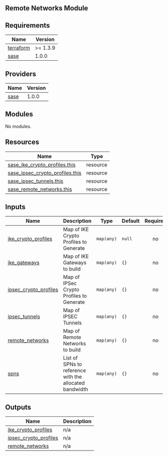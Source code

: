 ## Remote Networks Module

<!-- BEGINNING OF PRE-COMMIT-TERRAFORM DOCS HOOK -->
## Requirements

| Name | Version |
|------|---------|
| <a name="requirement_terraform"></a> [terraform](#requirement\_terraform) | >= 1.3.9 |
| <a name="requirement_sase"></a> [sase](#requirement\_sase) | 1.0.0 |

## Providers

| Name | Version |
|------|---------|
| <a name="provider_sase"></a> [sase](#provider\_sase) | 1.0.0 |

## Modules

No modules.

## Resources

| Name | Type |
|------|------|
| [sase_ike_crypto_profiles.this](https://registry.terraform.io/providers/paloaltonetworks-local/sase/1.0.0/docs/resources/ike_crypto_profiles) | resource |
| [sase_ipsec_crypto_profiles.this](https://registry.terraform.io/providers/paloaltonetworks-local/sase/1.0.0/docs/resources/ipsec_crypto_profiles) | resource |
| [sase_ipsec_tunnels.this](https://registry.terraform.io/providers/paloaltonetworks-local/sase/1.0.0/docs/resources/ipsec_tunnels) | resource |
| [sase_remote_networks.this](https://registry.terraform.io/providers/paloaltonetworks-local/sase/1.0.0/docs/resources/remote_networks) | resource |

## Inputs

| Name | Description | Type | Default | Required |
|------|-------------|------|---------|:--------:|
| <a name="input_ike_crypto_profiles"></a> [ike\_crypto\_profiles](#input\_ike\_crypto\_profiles) | Map of IKE Crypto Profiles to Generate | `map(any)` | `null` | no |
| <a name="input_ike_gateways"></a> [ike\_gateways](#input\_ike\_gateways) | Map of IKE Gateways to build | `map(any)` | `{}` | no |
| <a name="input_ipsec_crypto_profiles"></a> [ipsec\_crypto\_profiles](#input\_ipsec\_crypto\_profiles) | Map of IPSec Crypto Profiles to Generate | `map(any)` | `{}` | no |
| <a name="input_ipsec_tunnels"></a> [ipsec\_tunnels](#input\_ipsec\_tunnels) | Map of IPSEC Tunnels | `map(any)` | `{}` | no |
| <a name="input_remote_networks"></a> [remote\_networks](#input\_remote\_networks) | Map of Remote Networks to build | `map(any)` | `{}` | no |
| <a name="input_spns"></a> [spns](#input\_spns) | List of SPNs to reference with the allocated bandwidth | `map(any)` | `{}` | no |

## Outputs

| Name | Description |
|------|-------------|
| <a name="output_ike_crypto_profiles"></a> [ike\_crypto\_profiles](#output\_ike\_crypto\_profiles) | n/a |
| <a name="output_ipsec_crypto_profiles"></a> [ipsec\_crypto\_profiles](#output\_ipsec\_crypto\_profiles) | n/a |
| <a name="output_remote_networks"></a> [remote\_networks](#output\_remote\_networks) | n/a |
<!-- END OF PRE-COMMIT-TERRAFORM DOCS HOOK -->